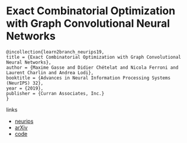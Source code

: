 # Exact Combinatorial Optimization with Graph Convolutional Neural Networks

```
@incollection{learn2branch_neurips19,
title = {Exact Combinatorial Optimization with Graph Convolutional Neural Networks},
author = {Maxime Gasse and Didier Chételat and Nicola Ferroni and Laurent Charlin and Andrea Lodi},
booktitle = {Advances in Neural Information Processing Systems (NeurIPS) 32},
year = {2019},
publisher = {Curran Associates, Inc.}
}
```

links
- [neurips](https://nips.cc/Conferences/2019/Schedule?showEvent=14449)
- [arXiv](https://arxiv.org/abs/1906.01629)
- [code](https://github.com/ds4dm/learn2branch)
